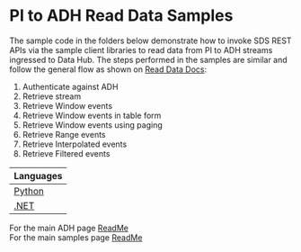 # PI to ADH Read Data Samples

The sample code in the folders below demonstrate how to invoke SDS REST APIs via the sample client libraries to read data from PI to ADH streams ingressed to Data Hub.
The steps performed in the samples are similar and follow the general flow as shown on [Read Data Docs](https://docs.osisoft.com/bundle/data-hub/page/api-reference/sequential-data-store/sds-read-data-api.html):

1. Authenticate against ADH
1. Retrieve stream
1. Retrieve Window events
1. Retrieve Window events in table form
1. Retrieve Window events using paging
1. Retrieve Range events
1. Retrieve Interpolated events
1. Retrieve Filtered events

| Languages |
| --- | 
[Python](https://github.com/osisoft/sample-pi-to-adh-read-only-data-python) |
| [.NET](https://github.com/osisoft/sample-pi-to-adh-read-only-data-dotnet)   | 

For the main ADH page [ReadMe](https://github.com/osisoft/OSI-Samples-OCS)  
For the main samples page [ReadMe](https://github.com/osisoft/OSI-Samples)